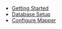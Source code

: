 - [Getting Started](getting-started.md)
- [Database Setup](database-setup.md)
- [Configure Mapper](configure-mapper.md)

